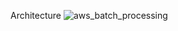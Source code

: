 Architecture
![aws_batch_processing](https://github.com/user-attachments/assets/59365244-b43b-4a38-870c-99f9e4e4a872)

